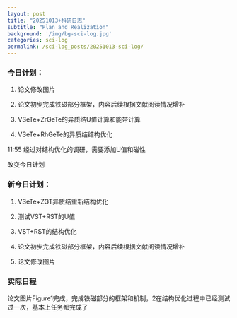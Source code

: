 ```yaml
---
layout: post
title: "20251013+科研日志"
subtitle: "Plan and Realization"
background: '/img/bg-sci-log.jpg'
categories: sci-log
permalink: /sci-log_posts/20251013-sci-log/
---
```


### 今日计划：

1. 论文修改图片

2. 论文初步完成铁磁部分框架，内容后续根据文献阅读情况增补

3. VSeTe+ZrGeTe的异质结U值计算和能带计算

4. VSeTe+RhGeTe的异质结结构优化

11:55 经过对结构优化的调研，需要添加U值和磁性

改变今日计划

### 新今日计划：

1. VSeTe+ZGT异质结重新结构优化

2. 测试VST+RST的U值

3. VST+RST的结构优化

4. 论文初步完成铁磁部分框架，内容后续根据文献阅读情况增补

5. 论文修改图片

### 实际日程

论文图片Figure1完成，完成铁磁部分的框架和机制，2在结构优化过程中已经测试过一次，基本上任务都完成了

